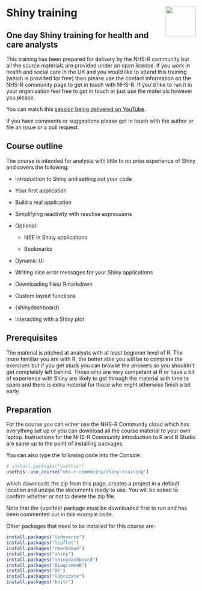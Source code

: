 # Shiny training <a alt="NHS-R Community's logo" href='https://nhsrcommunity.com/'><img src='https://nhs-r-community.github.io/assets/logo/nhsr-logo.png' align="right" height="80" /></a>

## One day Shiny training for health and care analysts

This training has been prepared for delivery by the NHS-R community but all the source materials are provided under an open licence. If you work in health and social care in the UK and you would like to attend this training (which is provided for free) then please use the contact information on the NHS-R community page to get in touch with NHS-R. If you'd like to run it in your organisation feel free to get in touch or just use the materials however you please.

You can watch this [session being delivered on YouTube](https://www.youtube.com/watch?v=wEYaeltxlys).

If you have comments or suggestions please get in touch with the author or file an issue or a pull request.

## Course outline

The course is intended for analysts with little to no prior experience of Shiny and covers the following:

-   Introduction to Shiny and setting out your code

-   Your first application

-   Build a real application

-   Simplifying reactivity with reactive expressions

-   Optional:

    -   NSE in Shiny applications

    -   Bookmarks

-   Dynamic UI

-   Writing nice error messages for your Shiny applications

-   Downloading files/ Rmarkdown

-   Custom layout functions

-   {shinydashboard}

-   Interacting with a Shiny plot


## Prerequisites

The material is pitched at analysts with at least beginner level of R. The more familiar you are with R, the better able you will be to complete the exercises but if you get stuck you can browse the answers so you shouldn't get completely left behind. Those who are very competent at R or have a bit of experience with Shiny are likely to get through the material with time to spare and there is extra material for those who might otherwise finish a bit early.

## Preparation

For the course you can either use the NHS-R Community cloud which has everything set up or you can download all the course material to your own laptop. Instructions for the NHS-R Community introduction to R and R Studio are same up to the point of installing packages.

You can also type the following code into the Console:

``` r
# install.packages("usethis")
usethis::use_course("nhs-r-community/shiny-training")
```
which downloads the zip from this page, creates a project in a default location and unzips the documents ready to use. You will be asked to confirm whether or not to delete the zip file.

Note that the {usethis} package must be downloaded first to run and has been commented out in this example code.

Other packages that need to be installed for this course are:

``` r
install.packages("tidyverse")
install.packages("leaflet")
install.packages("rmarkdown")
install.packages("shiny")
install.packages("shinydashboard")
install.packages("DiagrammeR")
install.packages("DT")
install.packages("lubridate")
install.packages("knitr")
```
